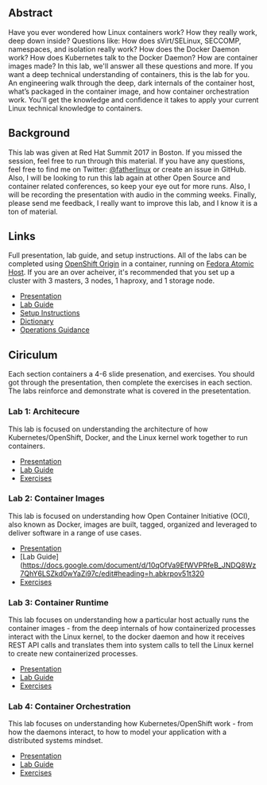 ## Abstract
Have you ever wondered how Linux containers work? How they really work, deep down inside? Questions like: How does sVirt/SELinux, SECCOMP, namespaces, and isolation really work? How does the Docker Daemon work? How does Kubernetes talk to the Docker Daemon? How are container images made? In this lab, we'll answer all these questions and more. If you want a deep technical understanding of containers, this is the lab for you. An engineering walk through the deep, dark internals of the container host, what’s packaged in the container image, and how container orchestration work. You'll get the knowledge and confidence it takes to apply your current Linux technical knowledge to containers.

## Background

This lab was given at Red Hat Summit 2017 in Boston. If you missed the session, feel free to run through this material. If you have any questions, feel free to find me on Twitter: [@fatherlinux](http://crunchtools.com/how-i-got-the-name-fatherlinux/) or create an issue in GitHub. Also, I will be looking to run this lab again at other Open Source and container related conferences, so keep your eye out for more runs. Also, I will be recording the presentation with audio in the comming weeks. Finally, please send me feedback, I really want to improve this lab, and I know it is a ton of material.

## Links
Full presentation, lab guide, and setup instructions. All of the labs can be completed using [OpenShift Origin](https://docs.openshift.org/latest/getting_started/administrators.html#running-in-a-docker-container) in a container, running on [Fedora Atomic Host](https://getfedora.org/atomic/download/). If you are an over acheiver, it's recommended that you set up a cluster with 3 masters, 3 nodes, 1 haproxy, and 1 storage node.

- [Presentation](http://bit.ly/2q0j3im)
- [Lab Guide](http://bit.ly/2prnkYi)
- [Setup Instructions](https://github.com/fatherlinux/container-internals-lab/tree/master/meta/lab-build)
- [Dictionary](https://docs.google.com/document/d/10qOfVa9EfWVPRfeB_JNDQ8Wz7QhY6LSZkd0wYaZi97c/edit#heading=h.7su8sbqp44g9)
- [Operations Guidance](https://docs.google.com/document/d/10qOfVa9EfWVPRfeB_JNDQ8Wz7QhY6LSZkd0wYaZi97c/edit#heading=h.8hdst1fon9dq)

## Ciriculum
Each section containers a 4-6 slide presenation, and exercises. You should got through the presentation, then complete the exercises in each section. The labs reinforce and demonstrate what is covered in the presetentation.

### Lab 1: Architecure
This lab is focused on understanding the architecture of how Kubernetes/OpenShift, Docker, and the Linux kernel work together to run containers.
- [Presentation](https://docs.google.com/presentation/d/1TSSq_1jGhoaY8gkHdpwnSL_bRjaNVIDOxSGSdKLarWA/edit#slide=id.g2065a112e4_1_36)
- [Lab Guide](https://docs.google.com/document/d/10qOfVa9EfWVPRfeB_JNDQ8Wz7QhY6LSZkd0wYaZi97c/edit#heading=h.5yclnh6h5b5z)
- [Exercises](https://docs.google.com/document/d/10qOfVa9EfWVPRfeB_JNDQ8Wz7QhY6LSZkd0wYaZi97c/edit#heading=h.5yclnh6h5b5z)

### Lab 2: Container Images
This lab is focused on understanding how Open Container Initiative (OCI), also known as Docker, images are built, tagged, organized and leveraged to deliver software in a range of use cases. 
- [Presentation](https://docs.google.com/presentation/d/1TSSq_1jGhoaY8gkHdpwnSL_bRjaNVIDOxSGSdKLarWA/edit#slide=id.g20639ff941_0_26)
- [Lab Guide](https://docs.google.com/document/d/10qOfVa9EfWVPRfeB_JNDQ8Wz7QhY6LSZkd0wYaZi97c/edit#heading=h.abkrpov51t320
- [Exercises](https://github.com/fatherlinux/container-internals-lab/tree/master/labs/lab-02)

### Lab 3: Container Runtime
This lab focuses on understanding how a particular host actually runs the container images - from the deep internals of how containerized processes interact with the Linux kernel, to the docker daemon and how it receives REST API calls and translates them into system calls to tell the Linux kernel to create new containerized processes.
- [Presentation](https://docs.google.com/presentation/d/1TSSq_1jGhoaY8gkHdpwnSL_bRjaNVIDOxSGSdKLarWA/edit#slide=id.g20639ff941_0_30)
- [Lab Guide](https://docs.google.com/document/d/10qOfVa9EfWVPRfeB_JNDQ8Wz7QhY6LSZkd0wYaZi97c/edit#heading=h.9pp3vsupi47n)
- [Exercises](https://github.com/fatherlinux/container-internals-lab/tree/master/labs/lab-03)

### Lab 4: Container Orchestration
This lab focuses on understanding how Kubernetes/OpenShift work - from how the daemons interact, to how to model your application with a distributed systems mindset.
- [Presentation](https://docs.google.com/presentation/d/1TSSq_1jGhoaY8gkHdpwnSL_bRjaNVIDOxSGSdKLarWA/edit#slide=id.g20639ff941_0_42)
- [Lab Guide](https://docs.google.com/document/d/10qOfVa9EfWVPRfeB_JNDQ8Wz7QhY6LSZkd0wYaZi97c/edit#heading=h.ulao5c3adja2)
- [Exercises](https://github.com/fatherlinux/container-internals-lab/tree/master/labs/lab-04)

